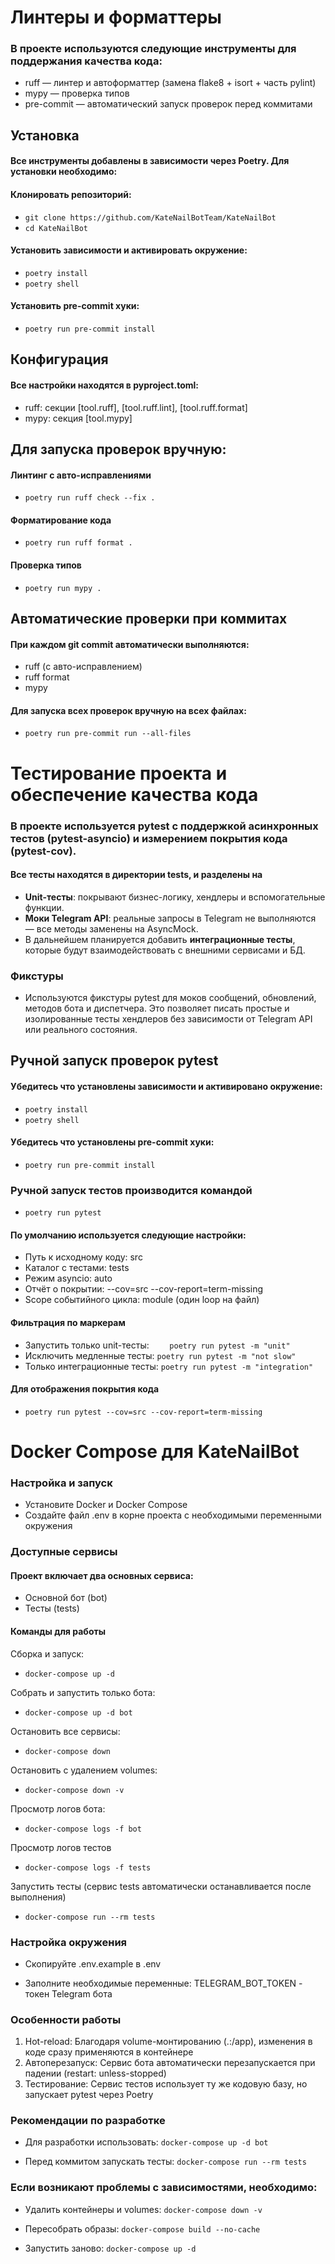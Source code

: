 # Линтеры и форматтеры

### В проекте используются следующие инструменты для поддержания качества кода:

* ruff — линтер и автоформаттер (замена flake8 + isort + часть pylint)
* mypy — проверка типов
* pre-commit — автоматический запуск проверок перед коммитами

## Установка

#### Все инструменты добавлены в зависимости через Poetry. Для установки необходимо:

#### Клонировать репозиторий:

* `git clone https://github.com/KateNailBotTeam/KateNailBot`
* `cd KateNailBot`

#### Установить зависимости и активировать окружение:

* `poetry install`
* `poetry shell`

#### Установить pre-commit хуки:

* `poetry run pre-commit install`


## Конфигурация

#### Все настройки находятся в pyproject.toml:
* ruff: секции [tool.ruff], [tool.ruff.lint], [tool.ruff.format]
* mypy: секция [tool.mypy]


## Для запуска проверок вручную:

#### Линтинг с авто-исправлениями
* `poetry run ruff check --fix .`

#### Форматирование кода
* `poetry run ruff format .`

#### Проверка типов
* `poetry run mypy .`

## Автоматические проверки при коммитах

#### При каждом git commit автоматически выполняются:

* ruff (с авто-исправлением)
* ruff format
* mypy

#### Для запуска всех проверок вручную на всех файлах:
* `poetry run pre-commit run --all-files`


# Тестирование проекта и обеспечение качества кода

### В проекте используется pytest с поддержкой асинхронных тестов (pytest-asyncio) и измерением покрытия кода (pytest-cov).

#### Все тесты находятся в директории tests, и разделены на
* **Unit-тесты**: покрывают бизнес-логику, хендлеры и вспомогательные функции.
* **Моки Telegram API**: реальные запросы в Telegram не выполняются — все методы заменены на AsyncMock.
* В дальнейшем планируется добавить **интеграционные тесты**, которые будут взаимодействовать с внешними сервисами и БД.

### Фикстуры
* Используются фикстуры pytest для моков сообщений, обновлений, методов бота и диспетчера. Это позволяет писать простые и изолированные тесты хендлеров без зависимости от Telegram API или реального состояния.

## Ручной запуск проверок pytest

#### Убедитесь что установлены зависимости и активировано окружение:
* `poetry install`
* `poetry shell`

#### Убедитесь что установлены pre-commit хуки:
* `poetry run pre-commit install`

### Ручной запуск тестов производится командой
* `poetry run pytest`

#### По умолчанию используется следующие настройки:
* Путь к исходному коду: src
* Каталог с тестами: tests
* Режим asyncio: auto
* Отчёт о покрытии: --cov=src --cov-report=term-missing
* Scope событийного цикла: module (один loop на файл)

#### Фильтрация по маркерам
* Запустить только unit-тесты:
`    poetry run pytest -m "unit"`
* Исключить медленные тесты:
`poetry run pytest -m "not slow"`
* Только интеграционные тесты:
`poetry run pytest -m "integration"`

#### Для отображения покрытия кода
* `poetry run pytest --cov=src --cov-report=term-missing`


# Docker Compose для KateNailBot
### Настройка и запуск
* Установите Docker и Docker Compose
* Создайте файл .env в корне проекта с необходимыми переменными окружения

### Доступные сервисы
#### Проект включает два основных сервиса:

* Основной бот (bot)
* Тесты (tests)

#### Команды для работы
Сборка и запуск:
* `docker-compose up -d`

Собрать и запустить только бота:
* `docker-compose up -d bot`

Остановить все сервисы: 
* `docker-compose down`

Остановить с удалением volumes:
* `docker-compose down -v`

Просмотр логов бота:
* `docker-compose logs -f bot`

Просмотр логов тестов
* `docker-compose logs -f tests`

Запустить тесты (сервис tests автоматически останавливается после выполнения)
* `docker-compose run --rm tests`

### Настройка окружения
* Скопируйте .env.example в .env

* Заполните необходимые переменные:
TELEGRAM_BOT_TOKEN - токен Telegram бота

### Особенности работы

1. Hot-reload: Благодаря volume-монтированию (.:/app), изменения в коде сразу применяются в контейнере
2. Автоперезапуск: Сервис бота автоматически перезапускается при падении (restart: unless-stopped)
3. Тестирование: Сервис тестов использует ту же кодовую базу, но запускает pytest через Poetry

### Рекомендации по разработке
* Для разработки использовать:
`docker-compose up -d bot`

* Перед коммитом запускать тесты:
`docker-compose run --rm tests`

### Если возникают проблемы с зависимостями, необходимо:

* Удалить контейнеры и volumes:
`docker-compose down -v`

* Пересобрать образы:
`docker-compose build --no-cache`

* Запустить заново:
`docker-compose up -d`

